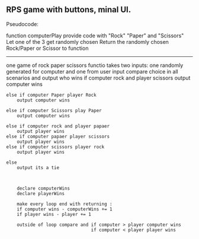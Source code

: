 RPS game with buttons, minal UI. 
----
Pseudocode:



function computerPlay
provide code with "Rock" "Paper" and "Scissors"
Let one of the 3 get randomly chosen
Return the randomly chosen Rock/Paper or Scissor to function 

--------

one game of rock paper scissors
functio takes two inputs:
    one randomly generated for computer and one from user input
compare choice in all scenarios and output who wins
    if computer rock and player scissors
        output computer wins

    else if computer Paper player Rock
        output computer wins
    
    else if computer Scissors play Paper
        output computer wins

    else if computer rock and player papaer
        output player wins
    else if computer papaer player scissors
        output player wins
    else if computer scissors player rock
        output player wins

    else
        output its a tie



        declare computerWins
        declare playerWins

        make every loop end with returning :
        if computer wins - computerWins += 1
        if player wins - player += 1

        outside of loop compare and if computer > player computer wins
                                    if computer < player player wins

                                    
